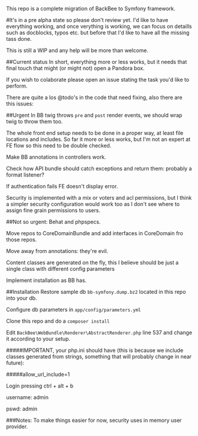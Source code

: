 This repo is a complete migration of BackBee to Symfony framework.

#It's in a pre alpha state so please don't review yet. I'd like to have everything working, and once verything is working, we can focus on detaills such as docblocks, typos etc. but before that I'd like to have all the missing tass done.


This is still a WIP and any help will be more than welcome.

##Current status
In short, everything more or less works, but it needs that final touch that might (or might not) open a Pandora box.

If you wish to colaborate please open an issue stating the task you'd like to perform.

There are quite a los @todo's in the code that need fixing, also there are this issues:

##Urgent
In BB twig throws ``pre`` and ``post`` render events, we should wrap twig to throw them too.

The whole front end setup needs to be done in a proper way, at least file locations and includes. So far it more or less works, but I'm not an expert at FE flow so this need to be double checked.

Make BB annotations in controllers work.

Check how API bundle should catch exceptions and return them: probably a format listener?

If authentication fails FE doesn't display error.

Security is implemented with a mix or voters and acl permissions, but I think a simpler security configuration would work too as I don't see where to assign fine grain permissions to users.

##Not so urgent:
Behat and phpspecs.

Move repos to CoreDomainBundle and add interfaces in CoreDomain fro those repos.

Move away from annotations: they're evil.

Content classes are generated on the fly, this I believe should be just a single class with different config parameters

Implement installation as BB has.

##Installation
Restore sample db ``bb-symfony.dump.bz2`` located in this repo into your db.

Configure db parameters in ``app/config/parameters.yml``

Clone this repo and do a ``composer install``

Edit ``BackBee\WebBundle\Renderer\AbstractRenderer.php`` line 537 and change it according to your setup.

#####IMPORTANT, your php.ini should have (this is because we include classes generated from strings, something that will probably change in near future):

#####allow_url_include=1

Login pressing ctrl + alt + b

username: admin

pswd: admin

###Notes: 
To make things easier for now, security uses in memory user provider.